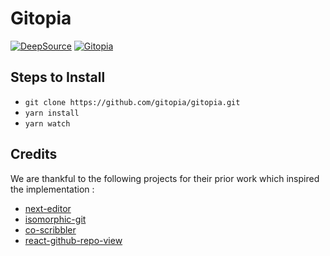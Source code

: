 # Gitopia

[![DeepSource](https://static.deepsource.io/deepsource-badge-light-mini.svg)](https://deepsource.io/gh/TheTechTrap/dgit/?ref=repository-badge)
[![Gitopia](https://img.shields.io/endpoint?style=&url=https://gitopia.org/mirror-badge.json)](https://gitopia.org/#/z_TqsbmVJOKzpuQH4YrYXv_Q0DrkwDwc0UqapRrE0Do/Gitopia)

## Steps to Install

- `git clone https://github.com/gitopia/gitopia.git`
- `yarn install`
- `yarn watch`

## Credits

We are thankful to the following projects for their prior work which inspired the implementation :

- [next-editor](https://github.com/mizchi/next-editor)
- [isomorphic-git](https://github.com/isomorphic-git/isomorphic-git)
- [co-scribbler]()
- [react-github-repo-view]()
